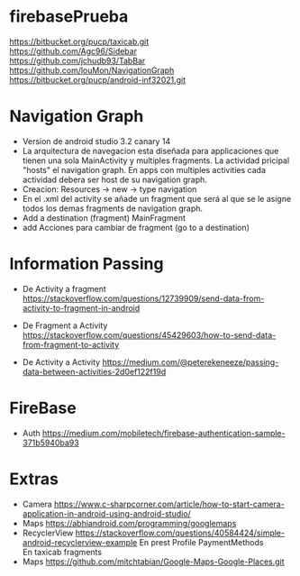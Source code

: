 # firebasePrueba
https://bitbucket.org/pucp/taxicab.git  
https://github.com/Agc96/Sidebar  
https://github.com/jchudb93/TabBar  
https://github.com/louMon/NavigationGraph  
https://bitbucket.org/pucp/android-inf32021.git  

# Navigation Graph
 - Version de android studio 3.2 canary 14
 - La arquitectura de navegacion esta diseñada para applicaciones que tienen una sola MainActivity y multiples fragments. La actividad pricipal "hosts" el navigation graph. En apps con multiples activities cada actividad debera ser host de su navigation graph.
 - Creacion: Resources -> new -> type navigation
 - En el .xml del activity se añade un fragment que será al que se le asigne todos los demas fragments de navigation graph.
 - Add a destination (fragment) MainFragment
 - add Acciones para cambiar de fragment (go to a destination)
# Information Passing
 - De Activity a fragment
    https://stackoverflow.com/questions/12739909/send-data-from-activity-to-fragment-in-android

 - De Fragment a Activity
    https://stackoverflow.com/questions/45429603/how-to-send-data-from-fragment-to-activity
 - De Activity a Activity
    https://medium.com/@peterekeneeze/passing-data-between-activities-2d0ef122f19d

# FireBase
 - Auth
    https://medium.com/mobiletech/firebase-authentication-sample-371b5940ba93

# Extras
 - Camera
    https://www.c-sharpcorner.com/article/how-to-start-camera-application-in-android-using-android-studio/
 - Maps
    https://abhiandroid.com/programming/googlemaps
 - RecyclerView
    https://stackoverflow.com/questions/40584424/simple-android-recyclerview-example
    En prest Profile  PaymentMethods  
    En taxicab fragments
 - Maps
  https://github.com/mitchtabian/Google-Maps-Google-Places.git
